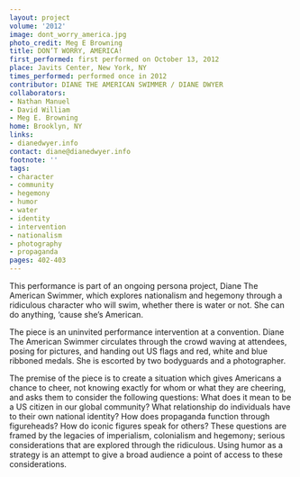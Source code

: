 ```yaml
---
layout: project
volume: '2012'
image: dont_worry_america.jpg
photo_credit: Meg E Browning
title: DON’T WORRY, AMERICA!
first_performed: first performed on October 13, 2012
place: Javits Center, New York, NY
times_performed: performed once in 2012
contributor: DIANE THE AMERICAN SWIMMER / DIANE DWYER
collaborators:
- Nathan Manuel
- David William
- Meg E. Browning
home: Brooklyn, NY
links:
- dianedwyer.info
contact: diane@dianedwyer.info
footnote: ''
tags:
- character
- community
- hegemony
- humor
- water
- identity
- intervention
- nationalism
- photography
- propaganda
pages: 402-403
---
```


This performance is part of an ongoing persona project, Diane The American Swimmer, which explores nationalism and hegemony through a ridiculous character who will swim, whether there is water or not. She can do anything, ‘cause she’s American.

The piece is an uninvited performance intervention at a convention. Diane The American Swimmer circulates through the crowd waving at attendees, posing for pictures, and handing out US flags and red, white and blue ribboned medals. She is escorted by two bodyguards and a photographer.

The premise of the piece is to create a situation which gives Americans a chance to cheer, not knowing exactly for whom or what they are cheering, and asks them to consider the following questions: What does it mean to be a US citizen in our global community? What relationship do individuals have to their own national identity? How does propaganda function through figureheads? How do iconic figures speak for others? These questions are framed by the legacies of imperialism, colonialism and hegemony; serious considerations that are explored through the ridiculous. Using humor as a strategy is an attempt to give a broad audience a point of access to these considerations.
